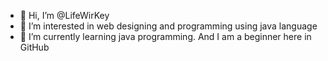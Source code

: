 - 👋 Hi, I’m @LifeWirKey
- 👀 I’m interested in web designing and programming using java language
- 🌱 I’m currently learning java programming. And I am a beginner here in GitHub

<!---
LifeWirKey/LifeWirKey is a ✨ special ✨ repository because its `README.md` (this file) appears on your GitHub profile.
You can click the Preview link to take a look at your changes.
--->
